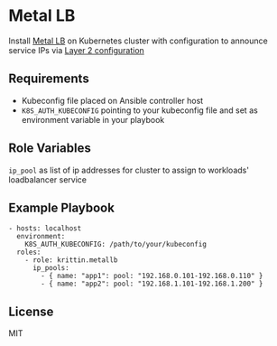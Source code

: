 Metal LB
=========

Install [Metal LB](https://metallb.universe.tf/) on Kubernetes cluster with configuration to announce service IPs via [Layer 2 configuration](https://metallb.universe.tf/configuration/#layer-2-configuration)

Requirements
------------

* Kubeconfig file placed on Ansible controller host
* ```K8S_AUTH_KUBECONFIG``` pointing to your kubeconfig file and set as environment variable in your playbook

Role Variables
--------------
```ip_pool``` as list of ip addresses for cluster to assign to workloads' loadbalancer service 


Example Playbook
----------------

    - hosts: localhost
      environment:
        K8S_AUTH_KUBECONFIG: /path/to/your/kubeconfig
      roles:
        - role: krittin.metallb
          ip_pools:
            - { name: "app1": pool: "192.168.0.101-192.168.0.110" }
            - { name: "app2": pool: "192.168.1.101-192.168.1.200" }


License
-------

MIT

